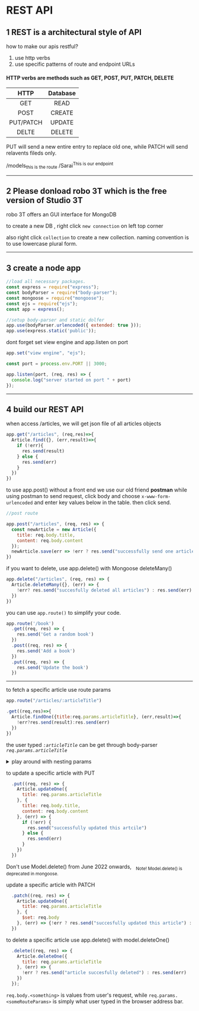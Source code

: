 # REST API
## 1 REST is a architectural style of API

how to make our apis restful?
1. use http verbs
2. use specific patterns of route and endpoint URLs


#### HTTP verbs are methods such as GET, POST, PUT, PATCH, DELETE
|HTTP|Database|
|:--:|:--:|
|GET| READ|
|POST|CREATE|
|PUT/PATCH|UPDATE|
|DELTE|DELETE|

PUT will send a new entire entry to replace old one, while PATCH will send relavents fileds only.

/models<sub>this is the route</sub>  /Sarai<sup>This is our endpoint</sup>

___
## 2 Please donload robo 3T which is the free version of Studio 3T

robo 3T offers an GUI interface for MongoDB

to create a new DB , right click `new connection` on left top corner

also right click `collection` to create a  new collection. naming convention is to use lowercase plural form.

----
## 3 create a node app
```javascript
//load all necessary packages.
const express = require("express");
const bodyParser = require("body-parser");
const mongoose = require("mongoose");
const ejs = require("ejs");
const app = express();

//setup body-parser and static dolfer
app.use(bodyParser.urlencoded({ extended: true }));
app.use(express.static('public'));
```

dont forget set view engine and app.listen on port
```javascript
app.set("view engine", "ejs");

const port = process.env.PORT || 3000;

app.listen(port, (req, res) => {
  console.log("server started on port " + port)
});
```
----
##  4 build our REST API

when access /articles, we will get json file of all articles objects
```javascript
app.get("/articles", (req,res)=>{
  Article.find({}, (err,result)=>{
    if (!err){
      res.send(result)
    } else {
      res.send(err)
    }
  })
})
```

to use app.post() without a front end we use our old friend  **postman**
while using postman to send request, click body and choose `x-www-form-urlencoded` and enter key values below in the table. then click send.

```javascript
//post route

app.post("/articles", (req, res) => {
  const newArticle = new Article({
    title: req.body.title,
    content: req.body.content
  });
  newArticle.save(err => !err ? res.send("successfully send one article") : res.send(err))
})
```
if you want to delete, use app.delete() with Mongoose deleteMany()
```javascript
app.delete("/articles", (req, res) => {
  Article.deleteMany({}, (err) => {
    !err? res.send("succesfully deleted all articles") : res.send(err)
  })
})
```
you can use `app.route()` to simplify your code.

```javascript
app.route('/book')
  .get((req, res) => {
    res.send('Get a random book')
  })
  .post((req, res) => {
    res.send('Add a book')
  })
  .put((req, res) => {
    res.send('Update the book')
  })
```
----
to fetch a specific article use route params
```javascript
app.route("/articles/:articleTitle")

.get((req,res)=>{
  Article.findOne({title:req.params.articleTitle}, (err,result)=>{
    !err?res.send(result):res.send(err)
  })
})
```
the user typed *`:articleTitle`* can be get through body-parser *`req.params.articleTitle`*



<details><summary> play around with nesting params</summary>
<p>

```javascript

app.route("/first/:firstParam/second/:secondParam/third/:thirdParam")

  .get((req, res) => {

    res.write(req.params.firstParam)
    res.write(req.params.secondParam)
    res.write(req.params.thirdParam)
    res.send()
  })
```
</p>
</details>

to update a specific article with PUT
```javascript
  .put((req, res) => {
    Article.updateOne({
      title: req.params.articleTitle
    }, {
      title: req.body.title,
      content: req.body.content
    }, (err) => {
      if (!err) {
        res.send("successfully updated this artcile")
      } else {
        res.send(err)
      }
    })
  })
```
Don't use Model.delete() from June 2022 onwards, &nbsp;&nbsp;<sub>Note! Model.delete() is deprecated in mongoose.</sub>

update a specific article with PATCH
```javascript
  .patch((req, res) => {
    Article.updateOne({
      title: req.params.articleTitle
    }, {
      $set: req.body
    }, (err) => {!err ? res.send("succesfully updated this article") : res.send(err)})
  })
```

to delete a specific article use app.delete() with model.deleteOne()
```javascript
  .delete((req, res) => {
    Article.deleteOne({
      title: req.params.articleTitle
    }, (err) => {
      !err ? res.send("article succesfully deleted") : res.send(err)
    })
  });
  ```


`req.body.<something>` is values from user's request, while `req.params.<someRouteParams>` is simply what user typed in the browser address bar.
